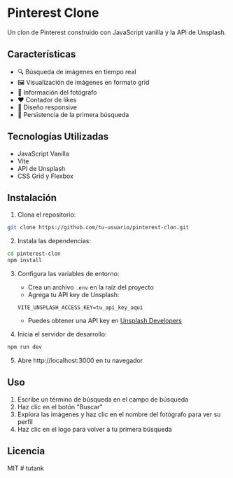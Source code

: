 # Pinterest Clone

Un clon de Pinterest construido con JavaScript vanilla y la API de Unsplash.

## Características

- 🔍 Búsqueda de imágenes en tiempo real
- 🖼️ Visualización de imágenes en formato grid
- 👤 Información del fotógrafo
- ❤️ Contador de likes
- 📱 Diseño responsive
- 💾 Persistencia de la primera búsqueda

## Tecnologías Utilizadas

- JavaScript Vanilla
- Vite
- API de Unsplash
- CSS Grid y Flexbox

## Instalación

1. Clona el repositorio:
```bash
git clone https://github.com/tu-usuario/pinterest-clon.git
```

2. Instala las dependencias:
```bash
cd pinterest-clon
npm install
```

3. Configura las variables de entorno:
   - Crea un archivo `.env` en la raíz del proyecto
   - Agrega tu API key de Unsplash:
   ```
   VITE_UNSPLASH_ACCESS_KEY=tu_api_key_aqui
   ```
   - Puedes obtener una API key en [Unsplash Developers](https://unsplash.com/developers)

4. Inicia el servidor de desarrollo:
```bash
npm run dev
```

5. Abre http://localhost:3000 en tu navegador

## Uso

1. Escribe un término de búsqueda en el campo de búsqueda
2. Haz clic en el botón "Buscar"
3. Explora las imágenes y haz clic en el nombre del fotógrafo para ver su perfil
4. Haz clic en el logo para volver a tu primera búsqueda

## Licencia

MIT #   t u t a n k 
 
 